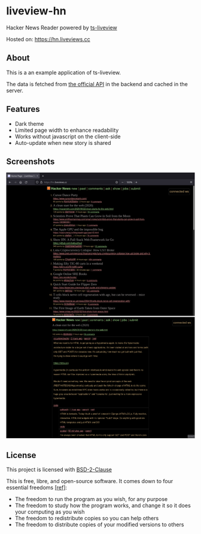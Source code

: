 # liveview-hn

Hacker News Reader powered by [ts-liveview](./toolkit.md)

Hosted on: https://hn.liveviews.cc

## About

This is a an example application of ts-liveview.

The data is fetched from [the official API](https://github.com/HackerNews/API) in the backend and cached in the server.

## Features

- Dark theme
- Limited page width to enhance readability
- Works without javascript on the client-side
- Auto-update when new story is shared


## Screenshots

![Screenshot of home page](./screenshot/home-page.png "Screenshot of liveview-hn home page")
![Screenshot of discussion page](./screenshot/item-page.png "Screenshot of discussion page")

## License

This project is licensed with [BSD-2-Clause](./LICENSE)

This is free, libre, and open-source software. It comes down to four essential freedoms [[ref]](https://seirdy.one/2021/01/27/whatsapp-and-the-domestication-of-users.html#fnref:2):

- The freedom to run the program as you wish, for any purpose
- The freedom to study how the program works, and change it so it does your computing as you wish
- The freedom to redistribute copies so you can help others
- The freedom to distribute copies of your modified versions to others
